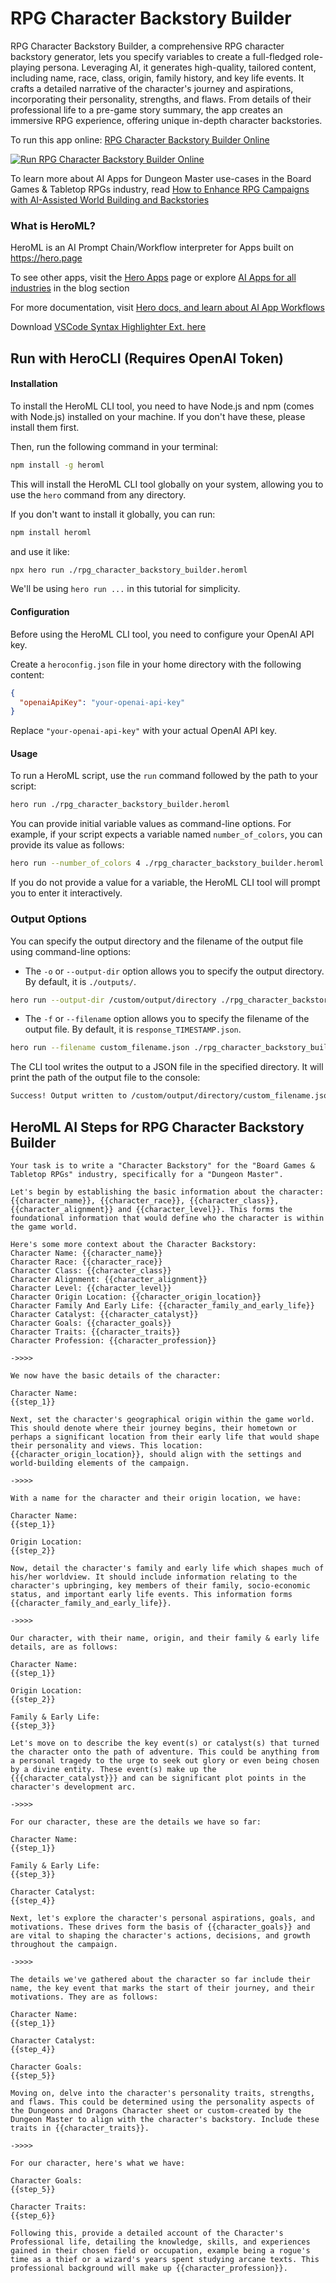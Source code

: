 # RPG Character Backstory Builder

RPG Character Backstory Builder, a comprehensive RPG character backstory generator, lets you specify variables to create a full-fledged role-playing persona. Leveraging AI, it generates high-quality, tailored content, including name, race, class, origin, family history, and key life events. It crafts a detailed narrative of the character's journey and aspirations, incorporating their personality, strengths, and flaws. From details of their professional life to a pre-game story summary, the app creates an immersive RPG experience, offering unique in-depth character backstories.

To run this app online: [RPG Character Backstory Builder Online](https://hero.page/app/rpg-character-backstory-builder-comprehensive-rpg-character-backstory-generator/0ma2SLeJAQdYsmzHTY1t)

[![Run RPG Character Backstory Builder Online](/assets/run.svg)](https://hero.page/app/rpg-character-backstory-builder-comprehensive-rpg-character-backstory-generator/0ma2SLeJAQdYsmzHTY1t)

To learn more about AI Apps for Dungeon Master use-cases in the Board Games & Tabletop RPGs industry, read [How to Enhance RPG Campaigns with AI-Assisted World Building and Backstories](https://hero.page/blog/ai/board-games-and-tabletop-rpgs/how-to-enhance-rpg-campaigns-with-ai-assisted-world-building-and-backstories/170758)

### What is HeroML?
HeroML is an AI Prompt Chain/Workflow interpreter for Apps built on https://hero.page 

To see other apps, visit the [Hero Apps](https://hero.page/apps) page or explore [AI Apps for all industries](https://hero.page/blog) in the blog section

For more documentation, visit [Hero docs, and learn about AI App Workflows](https://hero.page/tutorials/introduction-to-heroml)

Download [VSCode Syntax Highlighter Ext. here](https://marketplace.visualstudio.com/items?itemName=hero-page.heroml)

## Run with HeroCLI (Requires OpenAI Token)

#### Installation

To install the HeroML CLI tool, you need to have Node.js and npm (comes with Node.js) installed on your machine. If you don't have these, please install them first. 

Then, run the following command in your terminal:

```bash
npm install -g heroml
```

This will install the HeroML CLI tool globally on your system, allowing you to use the `hero` command from any directory.

If you don't want to install it globally, you can run:

```bash
npm install heroml
```

and use it like:

```bash
npx hero run ./rpg_character_backstory_builder.heroml
```

We'll be using `hero run ...` in this tutorial for simplicity.

#### Configuration

Before using the HeroML CLI tool, you need to configure your OpenAI API key. 

Create a `heroconfig.json` file in your home directory with the following content:

```json
{
  "openaiApiKey": "your-openai-api-key"
}
```

Replace `"your-openai-api-key"` with your actual OpenAI API key.

#### Usage

To run a HeroML script, use the `run` command followed by the path to your script:

```bash
hero run ./rpg_character_backstory_builder.heroml
```

You can provide initial variable values as command-line options. For example, if your script expects a variable named `number_of_colors`, you can provide its value as follows:

```bash
hero run --number_of_colors 4 ./rpg_character_backstory_builder.heroml
```

If you do not provide a value for a variable, the HeroML CLI tool will prompt you to enter it interactively.

### Output Options

You can specify the output directory and the filename of the output file using command-line options:

- The `-o` or `--output-dir` option allows you to specify the output directory. By default, it is `./outputs/`.

```bash
hero run --output-dir /custom/output/directory ./rpg_character_backstory_builder.heroml
```

- The `-f` or `--filename` option allows you to specify the filename of the output file. By default, it is `response_TIMESTAMP.json`.

```bash
hero run --filename custom_filename.json ./rpg_character_backstory_builder.heroml
```

The CLI tool writes the output to a JSON file in the specified directory. It will print the path of the output file to the console:

```bash
Success! Output written to /custom/output/directory/custom_filename.json
```


## HeroML AI Steps for RPG Character Backstory Builder
```
Your task is to write a "Character Backstory" for the "Board Games & Tabletop RPGs" industry, specifically for a "Dungeon Master". 

Let's begin by establishing the basic information about the character: {{character_name}}, {{character_race}}, {{character_class}}, {{character_alignment}} and {{character_level}}. This forms the foundational information that would define who the character is within the game world.

Here's some more context about the Character Backstory:
Character Name: {{character_name}}
Character Race: {{character_race}}
Character Class: {{character_class}}
Character Alignment: {{character_alignment}}
Character Level: {{character_level}}
Character Origin Location: {{character_origin_location}}
Character Family And Early Life: {{character_family_and_early_life}}
Character Catalyst: {{character_catalyst}}
Character Goals: {{character_goals}}
Character Traits: {{character_traits}}
Character Profession: {{character_profession}}

->>>>

We now have the basic details of the character:

Character Name:
{{step_1}}

Next, set the character's geographical origin within the game world. This should denote where their journey begins, their hometown or perhaps a significant location from their early life that would shape their personality and views. This location: {{character_origin_location}}, should align with the settings and world-building elements of the campaign.

->>>>

With a name for the character and their origin location, we have:

Character Name:
{{step_1}}

Origin Location:
{{step_2}}

Now, detail the character's family and early life which shapes much of his/her worldview. It should include information relating to the character's upbringing, key members of their family, socio-economic status, and important early life events. This information forms {{character_family_and_early_life}}.

->>>>

Our character, with their name, origin, and their family & early life details, are as follows:

Character Name:
{{step_1}}

Origin Location:
{{step_2}}

Family & Early Life:
{{step_3}}

Let's move on to describe the key event(s) or catalyst(s) that turned the character onto the path of adventure. This could be anything from a personal tragedy to the urge to seek out glory or even being chosen by a divine entity. These event(s) make up the {{{character_catalyst}}} and can be significant plot points in the character's development arc.

->>>>

For our character, these are the details we have so far:

Character Name:
{{step_1}}

Family & Early Life:
{{step_3}}

Character Catalyst:
{{step_4}}

Next, let's explore the character's personal aspirations, goals, and motivations. These drives form the basis of {{character_goals}} and are vital to shaping the character's actions, decisions, and growth throughout the campaign.

->>>>

The details we've gathered about the character so far include their name, the key event that marks the start of their journey, and their motivations. They are as follows:

Character Name:
{{step_1}}

Character Catalyst:
{{step_4}}

Character Goals:
{{step_5}}

Moving on, delve into the character's personality traits, strengths, and flaws. This could be determined using the personality aspects of the Dungeons and Dragons Character sheet or custom-created by the Dungeon Master to align with the character's backstory. Include these traits in {{character_traits}}.

->>>>

For our character, here's what we have:

Character Goals:
{{step_5}}

Character Traits:
{{step_6}}

Following this, provide a detailed account of the Character's Professional life, detailing the knowledge, skills, and experiences gained in their chosen field or occupation, example being a rogue's time as a thief or a wizard's years spent studying arcane texts. This professional background will make up {{character_profession}}.


```

